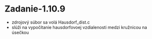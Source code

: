 # Zadanie-1.10.9

- zdrojový súbor sa volá Hausdorf_dist.c
- slúži na vypočítanie hausdorfovoej vzdialenosti medzi kružnicou na úsečkou
